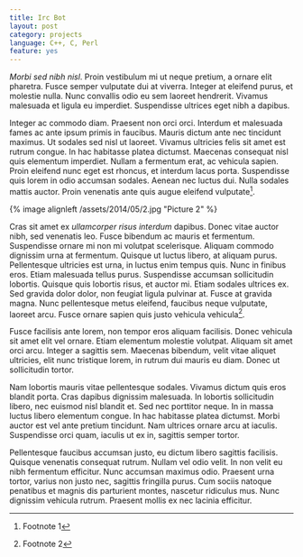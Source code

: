 ```yaml
---
title: Irc Bot
layout: post
category: projects
language: C++, C, Perl
feature: yes
---
```


*Morbi sed nibh nisl*. Proin vestibulum mi ut neque pretium, a ornare elit pharetra. Fusce semper vulputate dui at viverra. Integer at eleifend purus, et molestie nulla. Nunc convallis odio eu sem laoreet hendrerit. Vivamus malesuada et ligula eu imperdiet. Suspendisse ultrices eget nibh a dapibus.

Integer ac commodo diam. Praesent non orci orci. Interdum et malesuada fames ac ante ipsum primis in faucibus. Mauris dictum ante nec tincidunt maximus. Ut sodales sed nisl ut laoreet. Vivamus ultricies felis sit amet est rutrum congue. In hac habitasse platea dictumst. Maecenas consequat nisl quis elementum imperdiet. Nullam a fermentum erat, ac vehicula sapien. Proin eleifend nunc eget est rhoncus, et interdum lacus porta. Suspendisse quis lorem in odio accumsan sodales. Aenean nec luctus dui. Nulla sodales mattis auctor. Proin venenatis ante quis augue eleifend vulputate[^1].

{% image alignleft /assets/2014/05/2.jpg "Picture 2" %}

Cras sit amet ex *ullamcorper risus interdum* dapibus. Donec vitae auctor nibh, sed venenatis leo. Fusce bibendum ac mauris et fermentum. Suspendisse ornare mi non mi volutpat scelerisque. Aliquam commodo dignissim urna at fermentum. Quisque ut luctus libero, at aliquam purus. Pellentesque ultricies est urna, in luctus enim tempus quis. Nunc in finibus eros. Etiam malesuada tellus purus. Suspendisse accumsan sollicitudin lobortis. Quisque quis lobortis risus, et auctor mi. Etiam sodales ultrices ex. Sed gravida dolor dolor, non feugiat ligula pulvinar at. Fusce at gravida magna. Nunc pellentesque metus eleifend, faucibus neque vulputate, laoreet arcu. Fusce ornare sapien quis justo vehicula vehicula[^2].

Fusce facilisis ante lorem, non tempor eros aliquam facilisis. Donec vehicula sit amet elit vel ornare. Etiam elementum molestie volutpat. Aliquam sit amet orci arcu. Integer a sagittis sem. Maecenas bibendum, velit vitae aliquet ultricies, elit nunc tristique lorem, in rutrum dui mauris eu diam. Donec ut sollicitudin tortor.

Nam lobortis mauris vitae pellentesque sodales. Vivamus dictum quis eros blandit porta. Cras dapibus dignissim malesuada. In lobortis sollicitudin libero, nec euismod nisl blandit et. Sed nec porttitor neque. In in massa luctus libero elementum congue. In hac habitasse platea dictumst. Morbi auctor est vel ante pretium tincidunt. Nam ultrices ornare arcu at iaculis. Suspendisse orci quam, iaculis ut ex in, sagittis semper tortor.

Pellentesque faucibus accumsan justo, eu dictum libero sagittis facilisis. Quisque venenatis consequat rutrum. Nullam vel odio velit. In non velit eu nibh fermentum efficitur. Nunc accumsan maximus odio. Praesent urna tortor, varius non justo nec, sagittis fringilla purus. Cum sociis natoque penatibus et magnis dis parturient montes, nascetur ridiculus mus. Nunc dignissim vehicula rutrum. Praesent mollis ex nec lacinia efficitur.

[^1]: Footnote 1
[^2]: Footnote 2
